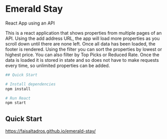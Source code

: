 # Emerald Stay
React App using an API

This is a react application that shows properties from multiple pages of an API.
Using the add address URL, the app will load more properties as you scroll down until there are none left.
Once all data has been loaded, the footer is rendered.
Using the filter you can sort the properties by lowest or highest price. You can also filter by Top Picks or Reduced Rate.
Once the data is loaded it is stored in state and so does not have to make requests every time, so unlimited properties can be added.

```bash
## Quick Start

# Install dependencies
npm install

# Run React
npm start
```

## Quick Start

https://faisaltadros.github.io/emerald-stay/
